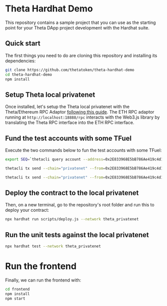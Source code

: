 # Theta Hardhat Demo

This repository contains a sample project that you can use as the starting point
for your Theta DApp project development with the Hardhat suite.

## Quick start

The first things you need to do are cloning this repository and installing its
dependencies:

```sh
git clone https://github.com/thetatoken/theta-hardhat-demo
cd theta-hardhat-demo
npm install
```

## Setup Theta local privatenet

Once installed, let's setup the Theta local privatenet with the Theta/Ethereum RPC Adaptor [following this guide](https://docs.thetatoken.org/docs/setup-local-theta-ethereum-rpc-adaptor). The ETH RPC adaptor running at `http://localhost:18888/rpc` interacts with the Web3.js library by translating the Theta RPC interface into the ETH RPC interface.


## Fund the test accounts with some TFuel

Execute the two commands below to fun the test accounts with some TFuel:

```sh
export SEQ=`thetacli query account --address=0x2E833968E5bB786Ae419c4d13189fB081Cc43bab | grep sequence | grep -o '[[:digit:]]\+'`

thetacli tx send --chain="privatenet" --from=0x2E833968E5bB786Ae419c4d13189fB081Cc43bab --to=0x19E7E376E7C213B7E7e7e46cc70A5dD086DAff2A --tfuel=1000 --password=qwertyuiop --seq=$(($SEQ+1))

thetacli tx send --chain="privatenet" --from=0x2E833968E5bB786Ae419c4d13189fB081Cc43bab --to=0x1563915e194D8CfBA1943570603F7606A3115508 --tfuel=1000 --password=qwertyuiop --seq=$(($SEQ+2))
```

## Deploy the contract to the local privatenet

Then, on a new terminal, go to the repository's root folder and run this to
deploy your contract:

```sh
npx hardhat run scripts/deploy.js --network theta_privatenet
```

## Run the unit tests against the local privatenet

```sh
npx hardhat test --network theta_privatenet
```

# Run the frontend

Finally, we can run the frontend with:

```sh
cd frontend
npm install
npm start
```
